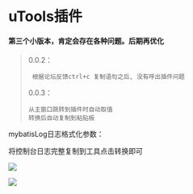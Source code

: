 # uTools插件

#### 第三个小版本，肯定会存在各种问题。后期再优化

> 0.0.2：
> 
> 	   根据论坛反馈ctrl+c 复制语句之后, 没有呼出插件问题
> 0.0.3：
> 
>	  从主窗口跳转到插件时自动取值
>	  转换后自动复制到粘贴板

mybatisLog日志格式化参数：

将控制台日志完整复制到工具点击转换即可

![](https://img-blog.csdnimg.cn/20200622153111340.png)

![](https://img-blog.csdnimg.cn/20200622153246801.png?x-oss-process=image/watermark,type_ZmFuZ3poZW5naGVpdGk,shadow_10,text_aHR0cHM6Ly9ibG9nLmNzZG4ubmV0L3FxXzI4NzczODUx,size_16,color_FFFFFF,t_70)
